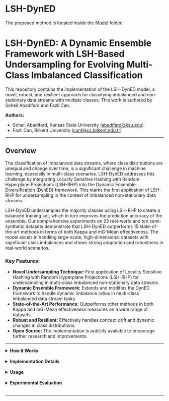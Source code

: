 # LSH-DynED

The proposed method is located inside the [Model](Model) folder.

# LSH-DynED: A Dynamic Ensemble Framework with LSH-Based Undersampling for Evolving Multi-Class Imbalanced Classification

This repository contains the implementation of the LSH-DynED model, a novel, robust, and resilient approach for classifying imbalanced and non-stationary data streams with multiple classes. This work is authored by Soheil Abadifard and Fazli Can.

**Authors:**
* Soheil Abadifard, Kansas State University (abadifard@ksu.edu)
* Fazli Can, Bilkent University (canf@cs.bilkent.edu.tr)

---

## Overview

The classification of imbalanced data streams, where class distributions are unequal and change over time, is a significant challenge in machine learning, especially in multi-class scenarios. LSH-DynED addresses this challenge by integrating Locality Sensitive Hashing with Random Hyperplane Projections (LSH-RHP) into the Dynamic Ensemble Diversification (DynED) framework. This marks the first application of LSH-RHP for undersampling in the context of imbalanced non-stationary data streams.

LSH-DynED undersamples the majority classes using LSH-RHP to create a balanced training set, which in turn improves the prediction accuracy of the ensemble. Our comprehensive experiments on 23 real-world and ten semi-synthetic datasets demonstrate that LSH-DynED outperforms 15 state-of-the-art methods in terms of both Kappa and mG-Mean effectiveness. The model excels in handling large-scale, high-dimensional datasets with significant class imbalances and shows strong adaptation and robustness in real-world scenarios.

### Key Features:

* **Novel Undersampling Technique:** First application of Locality Sensitive Hashing with Random Hyperplane Projections (LSH-RHP) for undersampling in multi-class imbalanced non-stationary data streams.
* **Dynamic Ensemble Framework:** Extends and modifies the DynED framework to handle dynamic imbalance ratios in multi-class imbalanced data stream tasks.
* **State-of-the-Art Performance:** Outperforms other methods in both Kappa and mG-Mean effectiveness measures on a wide range of datasets.
* **Robust and Resilient:** Effectively handles concept drift and dynamic changes in class distributions.
* **Open Source:** The implementation is publicly available to encourage further research and improvements.

---

<details>
<summary><b>How it Works</b></summary>

LSH-DynED operates in three main stages:

1.  **Prediction and Training:** A subset of the ensemble, the "selected components," predicts the label of incoming data instances via majority voting. These components are then trained on the new data instance.
2.  **Drift Detection and Adaptation:** The ADWIN drift detector monitors the system's performance. If drift is detected, a new component is trained on recent data from a balanced dataset created by our novel undersampling method and added to a pool of "reserved components".
3.  **Component Selection:** This stage updates the ensemble's components to maintain a balance between diversity and accuracy. Components are selected from the combined pool of "selected" and "reserved" components based on their accuracy and a modified Maximal Marginal Relevance (MMR) algorithm.

</details>

<br>

<details>
<summary><b>Implementation Details</b></summary>

The proposed method is implemented in **Python 3.11.7** and utilizes the following libraries:
* **River 0.21.1**
* **Faiss 1.7.4**

The base classifier used is a **Hoeffding Tree**.

### Reproducibility:

For the reproducibility of our results, our implementation is available on GitHub. We have provided all experimental details to make our approach open to new improvements. The baseline methods used for comparison are from the MOA framework, and other implementations are also publicly available.

#### Baselines

| Method | Implementation Link |
| :--- | :--- |
| **General-Purpose Methods (GPM)** | |
| OzaBagAdwin (OBA) | [MOA Framework](https://github.com/Waikato/moa) |
| Leveraging Bagging (LB) | [MOA Framework](https://github.com/Waikato/moa) |
| ARF | [MOA Framework](https://github.com/Waikato/moa) |
| SRP | [MOA Framework](https://github.com/Waikato/moa) |
| KUE | [MOA Framework](https://github.com/Waikato/moa) |
| BELS | [GitHub Repository](https://github.com/bahshi/BELS) |
| DynED | [GitHub Repository](https://github.com/soheilabadifard/DynED) |
| **Imbalance-Specific Methods (ISM)** | |
| HD-VFDT | [MOA Framework](https://github.com/Waikato/moa) |
| GH-VFDT | [MOA Framework](https://github.com/Waikato/moa) |
| MUOB | [MOA Framework](https://github.com/Waikato/moa) |
| MOOB | [MOA Framework](https://github.com/Waikato/moa) |
| ARFR | [MOA Framework](https://github.com/Waikato/moa) |
| CSARF | [MOA Framework](https://github.com/Waikato/moa) |
| CALMID | [MOA Framework](https://github.com/Waikato/moa) |
| ROSE | [GitHub Repository](https://github.com/canoalberto/ROSE) |
| MicFoal | [MOA Framework](https://github.com/Waikato/moa) |

</details>

<br>

<details>
<summary><b>Usage</b></summary>

To run the LSH-DynED model, follow these steps:

1.  **Clone the repository:**
    ```bash
    git clone [https://github.com/user/LSH-DynED.git](https://github.com/user/LSH-DynED.git)
    cd LSH-DynED
    ```
2.  **Install dependencies:**
    ```bash
    pip install -r requirements.txt
    ```
3.  **Run the model:**
    ```python
    # Example script to run LSH-DynED on a dataset
    # (Please provide a more detailed script or instructions on how to run your code)
    ```

### Hyperparameters:

The default hyperparameter values used in our experiments are detailed in the paper and are set for broad applicability without tuning to any specific dataset. The optimal values we determined are as follows:
* **Active Components ($S_{slc}$):** 10
* **Training Samples ($n_{train}$):** 20
* **Test Samples ($n_{test}$):** 50
* **Hyperplanes ($n_v$):** 5

</details>

<br>

<details>
<summary><b>Experimental Evaluation</b></summary>

We conducted a thorough experimental evaluation on 33 imbalanced datasets, which include 23 real datasets and ten semi-synthetic data streams. The results show that LSH-DynED demonstrates superior performance, especially on datasets with dynamic imbalance ratios.

For a detailed analysis of our results, including performance on specific datasets and comparisons with 15 other methods, please refer to the full paper.
</details>

<br>

---

